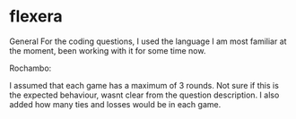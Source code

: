 # flexera
General
For the coding questions, I used the language I am most familiar at the moment, been working with it for some time now.


Rochambo:

I assumed that each game has a maximum of 3 rounds.
Not sure if this is the expected behaviour, wasnt clear from the question description.
I also added how many ties and losses would be in each game.
